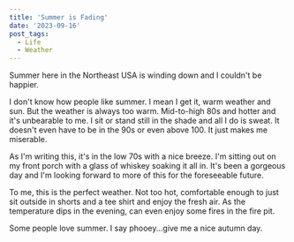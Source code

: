 ```yaml
---
title: 'Summer is Fading'
date: '2023-09-16'
post_tags:
  - Life
  - Weather
---
```


Summer here in the Northeast USA is winding down and I couldn't be happier.
<!-- excerpt -->

I don't know how people like summer. I mean I get it, warm weather and sun. But the weather is always too warm. Mid-to-high 80s and hotter and it's unbearable to me. I sit or stand still in the shade and all I do is sweat. It doesn't even have to be in the 90s or even above 100. It just makes me miserable.

As I'm writing this, it's in the low 70s with a nice breeze. I'm sitting out on my front porch with a glass of whiskey soaking it all in. It's been a gorgeous day and I'm looking forward to more of this for the foreseeable future.

To me, this is the perfect weather. Not too hot, comfortable enough to just sit outside in shorts and a tee shirt and enjoy the fresh air. As the temperature dips in the evening, can even enjoy some fires in the fire pit.

Some people love summer. I say phooey...give me a nice autumn day.